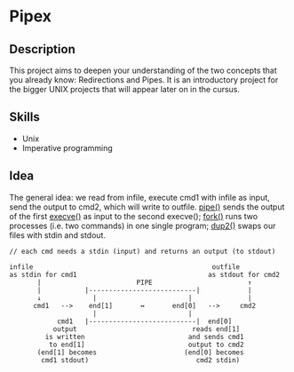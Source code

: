 # Pipex

## Description

This project aims to deepen your understanding of the two concepts that you already know: Redirections and Pipes. It is an introductory project for the bigger UNIX projects that will appear later on in the cursus.

## Skills

* Unix
* Imperative programming

## Idea

The general idea: we read from infile, execute cmd1 with infile as input, send the output to cmd2, which will write to outfile.
[pipe()](https://www.geeksforgeeks.org/pipe-system-call/) sends the output of the first [execve()](https://man7.org/linux/man-pages/man2/execve.2.html) as input to the second execve(); [fork()](https://www.geeksforgeeks.org/fork-system-call/#:~:text=Fork%20system%20call%20is%20used,the%20fork()%20system%20call.) runs two processes (i.e. two commands) in one single program; [dup2()](https://www.geeksforgeeks.org/dup-dup2-linux-system-call/) swaps our files with stdin and stdout.

```
// each cmd needs a stdin (input) and returns an output (to stdout)

infile                                             outfile
as stdin for cmd1                                 as stdout for cmd2            
       |                        PIPE                        ↑
       |           |---------------------------|            |
       ↓             |                       |              |
      cmd1   -->    end[1]       ↔       end[0]   -->     cmd2           
                     |                       |
            cmd1   |---------------------------|  end[0]
           output                             reads end[1]
         is written                          and sends cmd1
          to end[1]                          output to cmd2
       (end[1] becomes                      (end[0] becomes 
        cmd1 stdout)                           cmd2 stdin)
```